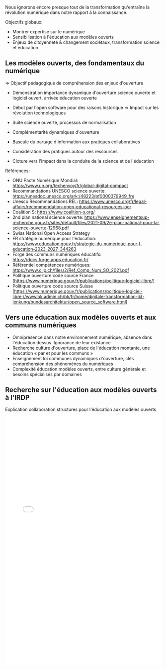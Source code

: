 Nous ignorons encore presque tout de la transformation qu'entraîne la révolution numérique dans notre rapport à la connaissance.

Objectifs globaux:

- Montrer expertise sur le numérique
- Sensibilisation à l'éducation aux modèles ouverts
- Enjeux de citoyenneté & changement sociétaux, transformation science et éducation

## Les modèles ouverts, des fondamentaux du numérique

=> Objectif pédagogique de compréhension des enjeux d'ouverture

- Démonstration importance dynamique d'ouverture science ouverte et logiciel ouvert, arrivée éducation ouverte
- Début par l'open software pour des raisons historique => Impact sur les révolution technologiques
- Suite science ouverte, processus de normalisation

- Complémentarité dynamiques d'ouverture

- Bascule du partage d'information aux pratiques collaboratives
- Considération des pratiques autour des ressources
- Cloture vers l'impact dans la conduite de la science et de l'éducation

Références:

- ONU Pacte Numérique Mondial: https://www.un.org/techenvoy/fr/global-digital-compact
- Recommandations UNESCO science ouverte: https://unesdoc.unesco.org/ark:/48223/pf0000379949_fre
- Unesco Recommandations REL: https://www.unesco.org/fr/legal-affairs/recommendation-open-educational-resources-oer
- Coalition S: https://www.coalition-s.org/
- 2nd plan national science ouverte: https://www.enseignementsup-recherche.gouv.fr/sites/default/files/2021-09/2e-plan-national-pour-la-science-ouverte-12968.pdf
- Swiss National Open Access Strategy
- FR stratégie numérique pour l'éducation: https://www.education.gouv.fr/strategie-du-numerique-pour-l-education-2023-2027-344263
- Forge des communs numériques éducatifs: https://docs.forge.apps.education.fr/
- Référentiel compétences numériques: https://www.ciip.ch/files/2/Ref_Comp_Num_SO_2021.pdf
- Politique ouverture code source France [https://www.numerique.gouv.fr/publications/politique-logiciel-libre/]
- Politique ouverture code source Suisse [https://www.numerique.gouv.fr/publications/politique-logiciel-libre://www.bk.admin.ch/bk/fr/home/digitale-transformation-ikt-lenkung/bundesarchitektur/open_source_software.html]

## Vers une éducation aux modèles ouverts et aux communs numériques

- Omniprésence dans notre environnement numérique, absence dans l'éducation dessus. Ignorance de leur existance
- Recherche culture d'ouverture, place de l'éducation montante, une éducation « par et pour les communs »
- Enseignement loi communes dynamiques d'ouverture, clés compréhension des phénomènes du numériques
- Complexité éducation modèles ouverts, entre culture générale et besoins spécialisés par domaines

## Recherche sur l'éducation aux modèles ouverts à l'IRDP

Explication collaboration structures pour l'éducation aux modèles ouverts

<embed src="job-offer.pdf" width="100%" height="800" type="application/pdf">
